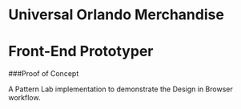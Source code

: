 Universal Orlando Merchandise
============================
Front-End Prototyper
============================

###Proof of Concept

A Pattern Lab implementation to demonstrate the Design in Browser workflow.
